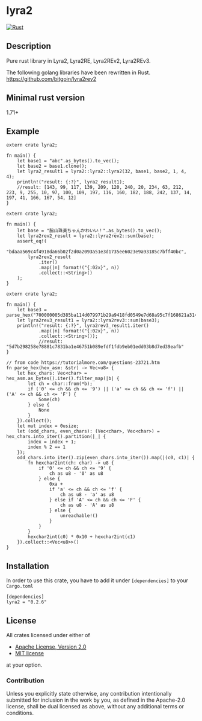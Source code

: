 lyra2
====

[![Rust](https://github.com/wakiyamap/lyra2/workflows/Rust/badge.svg)](https://github.com/wakiyamap/lyra2/actions)

## Description
Pure rust library in Lyra2, Lyra2RE, Lyra2REv2, Lyra2REv3.

The following golang libraries have been rewritten in Rust.
https://github.com/bitgoin/lyra2rev2

## Minimal rust version
1.71+

## Example
```
extern crate lyra2;

fn main() {
    let base1 = "abc".as_bytes().to_vec();
    let base2 = base1.clone();
    let lyra2_result1 = lyra2::lyra2::lyra2(32, base1, base2, 1, 4, 4);
    println!("result: {:?}", lyra2_result1); 
    //result: [143, 99, 117, 139, 209, 120, 240, 20, 234, 63, 212, 223, 9, 255, 10, 97, 100, 109, 197, 116, 160, 182, 188, 242, 137, 14, 197, 41, 166, 167, 54, 12]
}
```
```
extern crate lyra2;

fn main() {
    let base = "脇山珠美ちゃんかわいい！".as_bytes().to_vec();
    let lyra2rev2_result = lyra2::lyra2rev2::sum(base);
    assert_eq!(
        "bdaaa569c4f4918da66b02f2d0a2093a51e3d1735ee6023e9a93185c7bff40bc",
        lyra2rev2_result
            .iter()
            .map(|n| format!("{:02x}", n))
            .collect::<String>()
    );
}
```
```
extern crate lyra2;

fn main() {
    let base3 = parse_hex("700000005d385ba114d079971b29a9418fd0549e7d68a95c7f168621a314201000000000578586d149fd07b22f3a8a347c516de7052f034d2b76ff68e0d6ecff9b77a45489e3fd511732011df0731000");
    let lyra2rev3_result1 = lyra2::lyra2rev3::sum(base3);
    println!("result: {:?}", lyra2rev3_result1.iter()
            .map(|n| format!("{:02x}", n))
            .collect::<String>());
            //result: "5d7b298258e78881c7831ba1e46751b089efdf1fdb9eb01edd03b8d7ed39eafb"
}

// from code https://tutorialmore.com/questions-23721.htm
fn parse_hex(hex_asm: &str) -> Vec<u8> {
    let hex_chars: Vec<char> = hex_asm.as_bytes().iter().filter_map(|b| {
        let ch = char::from(*b);
        if ('0' <= ch && ch <= '9') || ('a' <= ch && ch <= 'f') || ('A' <= ch && ch <= 'F') {
            Some(ch)
        } else {
            None
        }
    }).collect();
    let mut index = 0usize;
    let (odd_chars, even_chars): (Vec<char>, Vec<char>) = hex_chars.into_iter().partition(|_| { 
        index = index + 1;
        index % 2 == 1
    });
    odd_chars.into_iter().zip(even_chars.into_iter()).map(|(c0, c1)| {
        fn hexchar2int(ch: char) -> u8 {
            if '0' <= ch && ch <= '9' {
                ch as u8 - '0' as u8
            } else {
                0xa + 
                if 'a' <= ch && ch <= 'f' {
                    ch as u8 - 'a' as u8
                } else if 'A' <= ch && ch <= 'F' {
                    ch as u8 - 'A' as u8
                } else {
                    unreachable!()
                }
            }
        }
        hexchar2int(c0) * 0x10 + hexchar2int(c1)            
    }).collect::<Vec<u8>>()
}
```
## Installation
In order to use this crate, you have to add it under ``[dependencies]`` to your ``Cargo.toml``
```
[dependencies]
lyra2 = "0.2.6"
```

## License

All crates licensed under either of

 * [Apache License, Version 2.0](http://www.apache.org/licenses/LICENSE-2.0)
 * [MIT license](http://opensource.org/licenses/MIT)

at your option.

### Contribution

Unless you explicitly state otherwise, any contribution intentionally submitted
for inclusion in the work by you, as defined in the Apache-2.0 license, shall
be dual licensed as above, without any additional terms or conditions.
